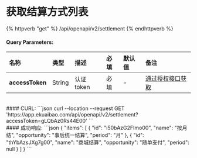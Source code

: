 # 获取结算方式列表


{% httpverb "get" %}  /api/openapi/v2/settlement {% endhttpverb %}


#### Query Parameters:

| 名称             | 类型     |  描述     | 必填      | 默认值  | 备注                                         |
| :---------      | :------  | :------  | :------- |  :-     | :------------------------------------------  |
| **accessToken** | String |  认证token  | 必填      |   -    | [通过授权接口获取](/getting-started/auth.html)  |





<br/>
#### CURL:
```json
curl --location --request GET 'https://app.ekuaibao.com/api/openapi/v2/settlement?accessToken=gLQbAz0Rs44E00'
```


<br/>
#### 成功响应:
```json
{
    "items": [
        {
            "id": "i50bAzG2FImo00",
            "name": "按月结",
            "opportunity": "事后统一结算",
            "period": "月"
        },
        {
            "id": "thYbAzsJXg7g00",
            "name": "商城结算",
            "opportunity": "随单支付",
            "period": null
        }
    ]
}
```

